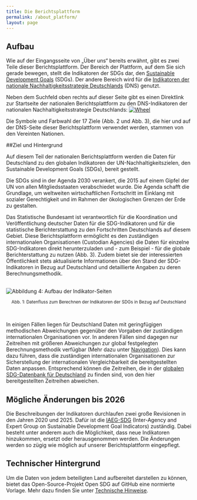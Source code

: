 ```yaml
---
title: Die Berichtsplattform
permalink: /about_platform/
layout: page
---
```


## Aufbau

Wie auf der Eingangsseite von „Über uns“ bereits erwähnt, gibt es zwei Teile dieser Berichtsplattform. Der Bereich der Plattform, auf dem Sie sich gerade bewegen, stellt die Indikatoren der SDGs dar, den [Sustainable Development Goals](https://www.un.org/sustainabledevelopment/sustainable-development-goals/) (SDGs). Der andere Bereich wird für die [Indikatoren der nationale Nachhaltigkeitsstrategie Deutschlands](https://sustainabledevelopment-deutschland.github.io/) (DNS) genutzt.

Neben dem Suchfeld oben rechts auf dieser Seite gibt es einen Direktlink zur Startseite der nationalen Berichtsplattform zu den DNS-Indikatoren der nationalen Nachhaltigkeitsstrategie Deutschlands: [<img src="https://g205sdgs.github.io/sdg-indicators/assets/img/about/DNS wheel.png" alt="Wheel">](https://sustainabledevelopment-deutschland.github.io)

Die Symbole und Farbwahl der 17 Ziele (Abb. 2 und Abb. 3), die hier und auf der DNS-Seite dieser Berichtsplattform verwendet werden, stammen von den Vereinten Nationen.

##Ziel und Hintergrund

Auf diesem Teil der nationalen Berichtsplattform werden die Daten für Deutschland zu den globalen Indikatoren der UN-Nachhaltigkeitszielen, den Sustainable Development Goals (SDGs), bereit gestellt.

Die SDGs sind in der Agenda 2030 verankert, die 2015 auf einem Gipfel der UN von allen Mitgliedsstaaten verabschiedet wurde. Die Agenda schafft die Grundlage, um weltweiten wirtschaftlichen Fortschritt im Einklang mit sozialer Gerechtigkeit und im Rahmen der ökologischen Grenzen der Erde zu gestalten.

Das Statistische Bundesamt ist verantwortlich für die Koordination und Veröffentlichung deutscher Daten für die SDG-Indikatoren und für die statistische Berichterstattung zu den Fortschritten Deutschlands auf diesem Gebiet. Diese Berichtsplattform ermöglicht es den zuständigen internationalen Organisationen (Custodian Agencies) die Daten für einzelne SDG-Indikatoren direkt herunterzuladen und - zum Beispiel - für die globale Berichterstattung zu nutzen (Abb. 3). Zudem bietet sie der interessierten Öffentlichkeit stets aktualisierte Informationen über den Stand der SDG-Indikatoren in Bezug auf Deutschland und detaillierte Angaben zu deren Berechnungsmethodik.

<br>
<img src="https://Nachhaltige-Entwicklung-Deutschland.github.io/open-sdg-site-starter/assets/img/about/dnsIndicatorPage.PNG" alt="Abbildung 4: Aufbau der Indikator-Seiten" class="responsiveImg">

<p style="text-align:center">
<small> Abb. 1: Datenfluss zum Berechnen der Indikatoren der SDGs in Bezug auf Deutschland</small>
</p>
<br>

In einigen Fällen liegen für Deutschland Daten mit geringfügigen methodischen Abweichungen gegenüber den Vorgaben der zuständigen internationalen Organisationen vor.
In anderen Fällen sind dagegen nur Zeitreihen mit größeren Abweichungen zur global festgelegten Berechnungsmethodik verfügbar (Mehr dazu unter [Navigation](https://sustainabledevelopment-germany.github.io/about_navigation)). Dies kann dazu führen, dass die zuständigen internationalen Organisationen zur Sicherstellung der internationalen Vergleichbarkeit die bereitgestellten Daten anpassen. Entsprechend können die Zeitreihen, die in der [globalen SDG-Datenbank für Deutschland](https://unstats.un.org/sdgs/indicators/database/) zu finden sind, von den hier bereitgestellten Zeitreihen abweichen.

## Mögliche Änderungen bis 2026

Die Beschreibungen der Indikatoren durchlaufen zwei große Revisionen in den Jahren 2020 und 2025. Dafür ist die [IAEG-SDG](https://unstats.un.org/sdgs/iaeg-sdgs/) (Inter-Agency and Expert Group on Sustainable Development Goal Indicators) zuständig. Dabei besteht unter anderem auch die Möglichkeit, dass neue Indikatoren hinzukommen, ersetzt oder herausgenommen werden. Die Änderungen werden so zügig wie möglich auf unserer Berichtsplattform eingepflegt.

## Technischer Hintergrund

Um die Daten von jedem beteiligten Land aufbereitet darstellen zu können, bietet das Open-Source-Projekt Open SDG auf GitHub eine normierte Vorlage. Mehr dazu finden Sie unter [Technische Hinweise](https://sustainabledevelopment-germany.github.io/about_guidance).
